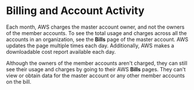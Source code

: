 # Billing and Account Activity<a name="useconsolidatedbilling-activity"></a>

Each month, AWS charges the master account owner, and not the owners of the member accounts\. To see the total usage and charges across all the accounts in an organization, see the **Bills** page of the master account\. AWS updates the page multiple times each day\. Additionally, AWS makes a downloadable cost report available each day\.

Although the owners of the member accounts aren't charged, they can still see their usage and charges by going to their AWS **Bills** pages\. They can't view or obtain data for the master account or any other member accounts on the bill\. 
